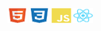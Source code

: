 <div style="display: inline_block">
  <img align="center" alt="html" height="30" width="40" src="https://raw.githubusercontent.com/devicons/devicon/master/icons/html5/html5-original.svg">
  <img align="center" alt="css" height="30" width="40" src="https://raw.githubusercontent.com/devicons/devicon/master/icons/css3/css3-plain.svg">
  <img align="center" alt="js" height="30" width="40" src="https://raw.githubusercontent.com/devicons/devicon/master/icons/javascript/javascript-plain.svg"> 
  <img align="center" alt="react" height="30" width="40" src="https://raw.githubusercontent.com/devicons/devicon/master/icons/react/react-original.svg">
</div>
